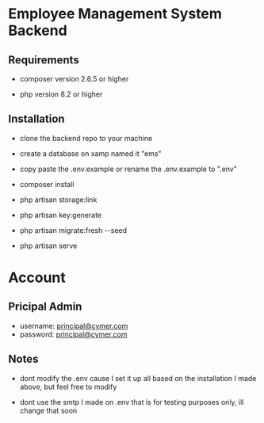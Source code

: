 # Employee Management System Backend

## Requirements

-   composer version 2.6.5 or higher

-   php version 8.2 or higher

## Installation

-   clone the backend repo to your machine

-   create a database on xamp named it "ems"

-   copy paste the .env.example or rename the .env.example to ".env"

-   composer install

-   php artisan storage:link

-   php artisan key:generate

-   php artisan migrate:fresh --seed

-   php artisan serve

# Account

## Pricipal Admin
- username: principal@cymer.com
- password: principal@cymer.com

## Notes

-   dont modify the .env cause I set it up all based on the installation I made above, but feel free to modify

-   dont use the smtp I made on .env that is for testing purposes only, ill change that soon
